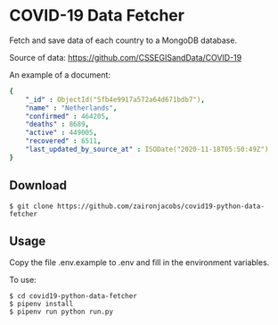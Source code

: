 COVID-19 Data Fetcher
=================

Fetch and save data of each country to a MongoDB database. 

Source of data: https://github.com/CSSEGISandData/COVID-19

An example of a document:

```yaml
{
	"_id" : ObjectId("5fb4e9917a572a64d671bdb7"),
	"name" : "Netherlands",
	"confirmed" : 464205,
	"deaths" : 8689,
	"active" : 449005,
	"recovered" : 6511,
	"last_updated_by_source_at" : ISODate("2020-11-18T05:50:49Z")
}
```

## Download
```console
$ git clone https://github.com/zaironjacobs/covid19-python-data-fetcher
```

## Usage

Copy the file .env.example to .env and fill in the environment variables.

To use:
```console
$ cd covid19-python-data-fetcher
$ pipenv install
$ pipenv run python run.py
```